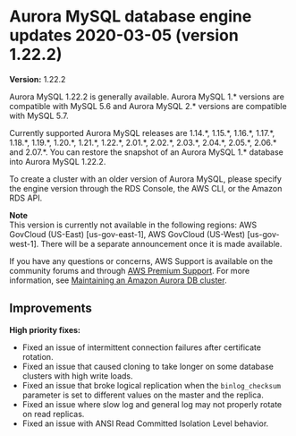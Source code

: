 # Aurora MySQL database engine updates 2020\-03\-05 \(version 1\.22\.2\)<a name="AuroraMySQL.Updates.1222"></a>

**Version:** 1\.22\.2

Aurora MySQL 1\.22\.2 is generally available\. Aurora MySQL 1\.\* versions are compatible with MySQL 5\.6 and Aurora MySQL 2\.\* versions are compatible with MySQL 5\.7\.

 Currently supported Aurora MySQL releases are 1\.14\.\*, 1\.15\.\*, 1\.16\.\*, 1\.17\.\*, 1\.18\.\*, 1\.19\.\*, 1\.20\.\*, 1\.21\.\*, 1\.22\.\*, 2\.01\.\*, 2\.02\.\*, 2\.03\.\*, 2\.04\.\*, 2\.05\.\*, 2\.06\.\* and 2\.07\.\*\. You can restore the snapshot of an Aurora MySQL 1\.\* database into Aurora MySQL 1\.22\.2\. 

 To create a cluster with an older version of Aurora MySQL, please specify the engine version through the RDS Console, the AWS CLI, or the Amazon RDS API\. 

**Note**  
 This version is currently not available in the following regions: AWS GovCloud \(US\-East\) \[us\-gov\-east\-1\], AWS GovCloud \(US\-West\) \[us\-gov\-west\-1\]\. There will be a separate announcement once it is made available\. 

If you have any questions or concerns, AWS Support is available on the community forums and through [AWS Premium Support](http://aws.amazon.com/support)\. For more information, see [Maintaining an Amazon Aurora DB cluster](USER_UpgradeDBInstance.Maintenance.md)\.

## Improvements<a name="AuroraMySQL.Updates.1222.Improvements"></a>

 **High priority fixes:** 
+  Fixed an issue of intermittent connection failures after certificate rotation\. 
+  Fixed an issue that caused cloning to take longer on some database clusters with high write loads\. 
+  Fixed an issue that broke logical replication when the `binlog_checksum` parameter is set to different values on the master and the replica\. 
+  Fixed an issue where slow log and general log may not properly rotate on read replicas\. 
+  Fixed an issue with ANSI Read Committed Isolation Level behavior\. 